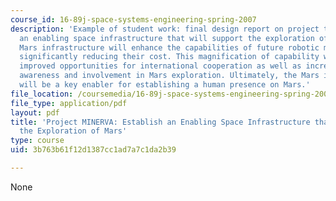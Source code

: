 ```yaml
---
course_id: 16-89j-space-systems-engineering-spring-2007
description: 'Example of student work: final design report on project to establish
  an enabling space infrastructure that will support the exploration of Mars. The
  Mars infrastructure will enhance the capabilities of future robotic missions while
  significantly reducing their cost. This magnification of capability will provide
  improved opportunities for international cooperation as well as increasing public
  awareness and involvement in Mars exploration. Ultimately, the Mars infrastructure
  will be a key enabler for establishing a human presence on Mars.'
file_location: /coursemedia/16-89j-space-systems-engineering-spring-2007/3b763b61f12d1387cc1ad7a7c1da2b39_report_00.pdf
file_type: application/pdf
layout: pdf
title: 'Project MINERVA: Establish an Enabling Space Infrastructure that will Support
  the Exploration of Mars'
type: course
uid: 3b763b61f12d1387cc1ad7a7c1da2b39

---
```

None